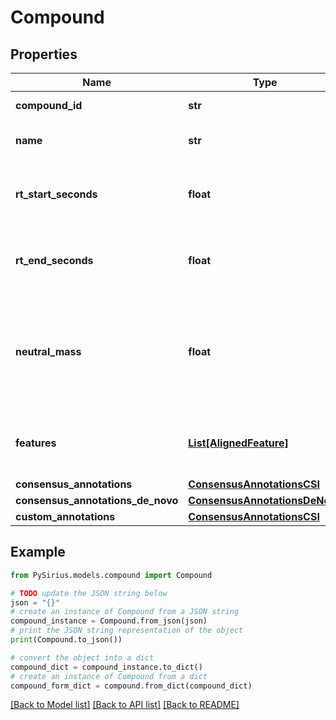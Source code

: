 # Compound


## Properties

Name | Type | Description | Notes
------------ | ------------- | ------------- | -------------
**compound_id** | **str** | uid of this compound Entity | [optional] 
**name** | **str** | Some (optional) human-readable name | [optional] 
**rt_start_seconds** | **float** | The merged/consensus retention time start (earliest rt) of this compound | [optional] 
**rt_end_seconds** | **float** | The merged/consensus retention time end (latest rt) of this compound | [optional] 
**neutral_mass** | **float** | Neutral mass of this compound. Ion masse minus the mass of the assigned adduct of each feature of  this compound should result in the same neutral mass | [optional] 
**features** | [**List[AlignedFeature]**](AlignedFeature.md) | List of aligned features (adducts) that belong to the same (this) compound | [optional] 
**consensus_annotations** | [**ConsensusAnnotationsCSI**](ConsensusAnnotationsCSI.md) |  | [optional] 
**consensus_annotations_de_novo** | [**ConsensusAnnotationsDeNovo**](ConsensusAnnotationsDeNovo.md) |  | [optional] 
**custom_annotations** | [**ConsensusAnnotationsCSI**](ConsensusAnnotationsCSI.md) |  | [optional] 

## Example

```python
from PySirius.models.compound import Compound

# TODO update the JSON string below
json = "{}"
# create an instance of Compound from a JSON string
compound_instance = Compound.from_json(json)
# print the JSON string representation of the object
print(Compound.to_json())

# convert the object into a dict
compound_dict = compound_instance.to_dict()
# create an instance of Compound from a dict
compound_form_dict = compound.from_dict(compound_dict)
```
[[Back to Model list]](../README.md#documentation-for-models) [[Back to API list]](../README.md#documentation-for-api-endpoints) [[Back to README]](../README.md)


